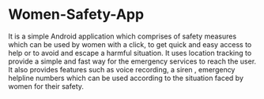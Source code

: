 # Women-Safety-App
It is a simple Android application which comprises of safety measures which can be  used by women with a click, to get quick and easy access to help or to avoid and escape a harmful situation. 
It uses location tracking to provide a simple and fast way for the  emergency services to reach the user.
It also provides features such as voice recording, a siren , emergency helpline numbers which can be used according to the situation faced by women for their safety.
